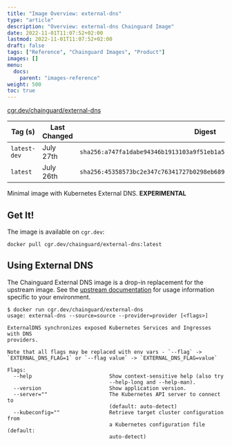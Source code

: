 ```yaml
---
title: "Image Overview: external-dns"
type: "article"
description: "Overview: external-dns Chainguard Image"
date: 2022-11-01T11:07:52+02:00
lastmod: 2022-11-01T11:07:52+02:00
draft: false
tags: ["Reference", "Chainguard Images", "Product"]
images: []
menu:
  docs:
    parent: "images-reference"
weight: 500
toc: true
---
```


[cgr.dev/chainguard/external-dns](https://github.com/chainguard-images/images/tree/main/images/external-dns)

| Tag (s)       | Last Changed | Digest                                                                    |
|---------------|--------------|---------------------------------------------------------------------------|
|  `latest-dev` | July 27th    | `sha256:a747fa1dabe94346b1913103a9f51eb1a5a29e5098cef4db6d1d971e8116606c` |
|  `latest`     | July 26th    | `sha256:45358573bc2e347c76341727b0298eb6893ef6231855e7dcf4d46e19d5dc35ad` |



Minimal image with Kubernetes External DNS. **EXPERIMENTAL**

## Get It!

The image is available on `cgr.dev`:

```
docker pull cgr.dev/chainguard/external-dns:latest
```

## Using External DNS

The Chainguard External DNS image is a drop-in replacement for the upstream image.
See the [upstream documentation](https://github.com/kubernetes-sigs/external-dns) for usage information specific to your environment.

```shell
$ docker run cgr.dev/chainguard/external-dns
usage: external-dns --source=source --provider=provider [<flags>]

ExternalDNS synchronizes exposed Kubernetes Services and Ingresses with DNS
providers.

Note that all flags may be replaced with env vars - `--flag` ->
`EXTERNAL_DNS_FLAG=1` or `--flag value` -> `EXTERNAL_DNS_FLAG=value`

Flags:
  --help                         Show context-sensitive help (also try
                                 --help-long and --help-man).
  --version                      Show application version.
  --server=""                    The Kubernetes API server to connect to
                                 (default: auto-detect)
  --kubeconfig=""                Retrieve target cluster configuration from
                                 a Kubernetes configuration file (default:
                                 auto-detect)
```

